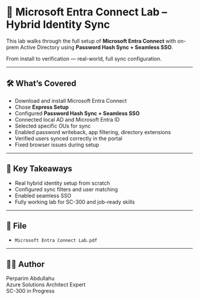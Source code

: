 # 🔄 Microsoft Entra Connect Lab – Hybrid Identity Sync

This lab walks through the full setup of **Microsoft Entra Connect** with on-prem Active Directory using **Password Hash Sync + Seamless SSO**.

From install to verification — real-world, full sync configuration.

---

## 🛠 What’s Covered

- Download and install Microsoft Entra Connect  
- Chose **Express Setup**  
- Configured **Password Hash Sync + Seamless SSO**  
- Connected local AD and Microsoft Entra ID  
- Selected specific OUs for sync  
- Enabled password writeback, app filtering, directory extensions  
- Verified users synced correctly in the portal  
- Fixed browser issues during setup

---

## 🧠 Key Takeaways

- Real hybrid identity setup from scratch  
- Configured sync filters and user matching  
- Enabled seamless SSO  
- Fully working lab for SC-300 and job-ready skills

---

## 📁 File

- `Microsoft Entra Connect Lab.pdf`

---

## 👨‍💻 Author

Perparim Abdullahu  
Azure Solutions Architect Expert  
SC-300 in Progress
